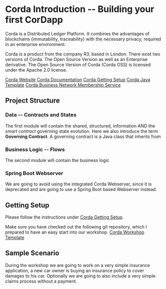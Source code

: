 # Corda Introduction -- Building your first CorDapp

Corda is a Distributed Ledger Platform. It combines the advantages of blockchains (immutability, traceability) with the
necessary privacy, required in an enterprise environment.

Corda is a product from the company R3, based in London. There exist two versions of Corda. The Open Source Version as well as an Enterprise derivative.
The Open Source Version of Corda (Corda OSS) is licensed under the Apache 2.0 license.

[Corda Website](https://www.corda.net/)
[Corda Documentation](https://docs.corda.net/)
[Corda Getting Setup](https://docs.corda.net/head/getting-set-up.html)
[Corda Java Template](https://github.com/corda/cordapp-template-java)
[Corda Business Network Membership Service](https://github.com/corda/corda-solutions/tree/master/bn-apps/memberships-management)

## Project Structure
### Data -- Contracts and States
The first module will contain the shared, structured, information AND the *smart contract* governing state evolution.
Here we also introduce the term **Governing Contract**. A governing contract is a Java class that inherits from 

### Business Logic -- Flows
The second module will contain the business logic

### Spring Boot Webserver
We are going to avoid using the integrated Corda Webserver, since it is deprecated and are going to use a Spring Boot
based Webserver instead.

## Getting Setup
Please follow the instructions under [Corda Getting Setup](https://docs.corda.net/head/getting-set-up.html).

Make sure you have checked out the following git repository, which I prepared to have an easy start into our workshop.
[Corda Workshop Template](https://github.com/thePhil/cordaWorkshop)

## Sample Scenario
During the workshop we are going to work on a very simple insurance application, a new car owner is buying an insurance policy to cover damages to his car. 
Optionally we are going to also include a very simple claims process without a payment.